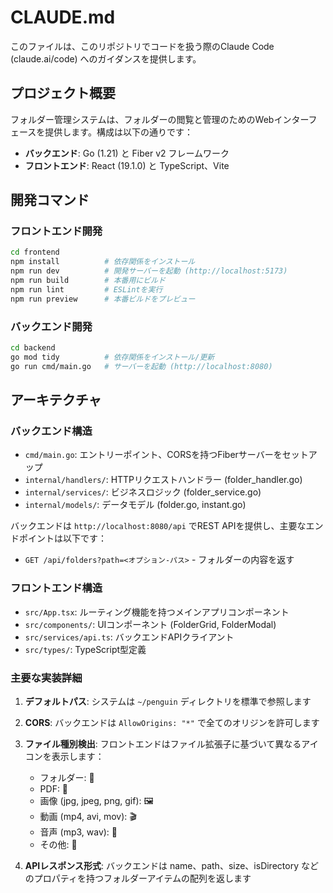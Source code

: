 # CLAUDE.md

このファイルは、このリポジトリでコードを扱う際のClaude Code (claude.ai/code) へのガイダンスを提供します。

## プロジェクト概要

フォルダー管理システムは、フォルダーの閲覧と管理のためのWebインターフェースを提供します。構成は以下の通りです：
- **バックエンド**: Go (1.21) と Fiber v2 フレームワーク
- **フロントエンド**: React (19.1.0) と TypeScript、Vite

## 開発コマンド

### フロントエンド開発
```bash
cd frontend
npm install          # 依存関係をインストール
npm run dev          # 開発サーバーを起動 (http://localhost:5173)
npm run build        # 本番用にビルド
npm run lint         # ESLintを実行
npm run preview      # 本番ビルドをプレビュー
```

### バックエンド開発
```bash
cd backend
go mod tidy          # 依存関係をインストール/更新
go run cmd/main.go   # サーバーを起動 (http://localhost:8080)
```

## アーキテクチャ

### バックエンド構造
- `cmd/main.go`: エントリーポイント、CORSを持つFiberサーバーをセットアップ
- `internal/handlers/`: HTTPリクエストハンドラー (folder_handler.go)
- `internal/services/`: ビジネスロジック (folder_service.go)
- `internal/models/`: データモデル (folder.go, instant.go)

バックエンドは `http://localhost:8080/api` でREST APIを提供し、主要なエンドポイントは以下です：
- `GET /api/folders?path=<オプション-パス>` - フォルダーの内容を返す

### フロントエンド構造
- `src/App.tsx`: ルーティング機能を持つメインアプリコンポーネント
- `src/components/`: UIコンポーネント (FolderGrid, FolderModal)
- `src/services/api.ts`: バックエンドAPIクライアント
- `src/types/`: TypeScript型定義

### 主要な実装詳細

1. **デフォルトパス**: システムは `~/penguin` ディレクトリを標準で参照します
2. **CORS**: バックエンドは `AllowOrigins: "*"` で全てのオリジンを許可します
3. **ファイル種別検出**: フロントエンドはファイル拡張子に基づいて異なるアイコンを表示します：
   - フォルダー: 📁
   - PDF: 📄
   - 画像 (jpg, jpeg, png, gif): 🖼️
   - 動画 (mp4, avi, mov): 🎬
   - 音声 (mp3, wav): 🎵
   - その他: 📎

4. **APIレスポンス形式**: バックエンドは name、path、size、isDirectory などのプロパティを持つフォルダーアイテムの配列を返します